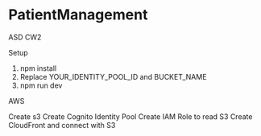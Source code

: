 # PatientManagement
ASD CW2

Setup

1. npm install
2. Replace YOUR_IDENTITY_POOL_ID and BUCKET_NAME
3. npm run dev

AWS

Create s3
Create Cognito Identity Pool
Create IAM Role to read S3
Create CloudFront and connect with S3

